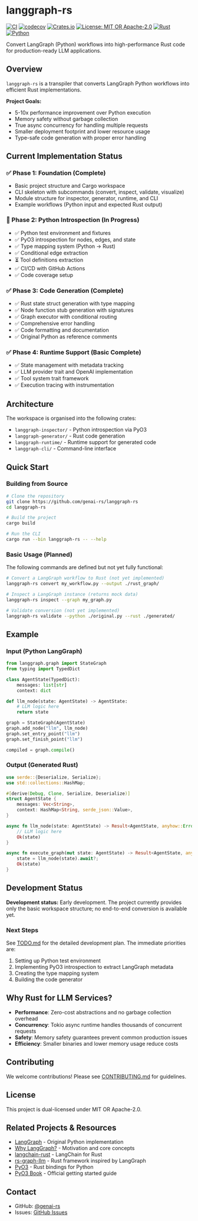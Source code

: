 # langgraph-rs

[![CI](https://github.com/genai-rs/langgraph-rs/workflows/CI/badge.svg)](https://github.com/genai-rs/langgraph-rs/actions)
[![codecov](https://codecov.io/gh/genai-rs/langgraph-rs/branch/main/graph/badge.svg)](https://codecov.io/gh/genai-rs/langgraph-rs)
[![Crates.io](https://img.shields.io/crates/v/langgraph-rs)](https://crates.io/crates/langgraph-rs)
[![License: MIT OR Apache-2.0](https://img.shields.io/badge/License-MIT%20OR%20Apache--2.0-blue.svg)](LICENSE-MIT)
[![Rust](https://img.shields.io/badge/rust-1.75%2B-orange.svg)](https://www.rust-lang.org/)
[![Python](https://img.shields.io/badge/python-3.8%2B-blue.svg)](https://www.python.org/)

Convert LangGraph (Python) workflows into high-performance Rust code for production-ready LLM applications.

## Overview

`langgraph-rs` is a transpiler that converts LangGraph Python workflows into efficient Rust implementations.

**Project Goals:**
- 5-10x performance improvement over Python execution
- Memory safety without garbage collection
- True async concurrency for handling multiple requests
- Smaller deployment footprint and lower resource usage
- Type-safe code generation with proper error handling

## Current Implementation Status

### ✅ Phase 1: Foundation (Complete)
- Basic project structure and Cargo workspace
- CLI skeleton with subcommands (convert, inspect, validate, visualize)
- Module structure for inspector, generator, runtime, and CLI
- Example workflows (Python input and expected Rust output)

### 🚧 Phase 2: Python Introspection (In Progress)
- ✅ Python test environment and fixtures
- ✅ PyO3 introspection for nodes, edges, and state
- ✅ Type mapping system (Python → Rust)
- ✅ Conditional edge extraction
- ⏳ Tool definitions extraction
- ✅ CI/CD with GitHub Actions
- ✅ Code coverage setup

### ✅ Phase 3: Code Generation (Complete)
- ✅ Rust state struct generation with type mapping
- ✅ Node function stub generation with signatures
- ✅ Graph executor with conditional routing
- ✅ Comprehensive error handling
- ✅ Code formatting and documentation
- ✅ Original Python as reference comments

### ✅ Phase 4: Runtime Support (Basic Complete)
- ✅ State management with metadata tracking
- ✅ LLM provider trait and OpenAI implementation
- ✅ Tool system trait framework
- ✅ Execution tracing with instrumentation

## Architecture

The workspace is organised into the following crates:

- `langgraph-inspector/` - Python introspection via PyO3
- `langgraph-generator/` - Rust code generation
- `langgraph-runtime/` - Runtime support for generated code
- `langgraph-cli/` - Command-line interface

## Quick Start

### Building from Source

```bash
# Clone the repository
git clone https://github.com/genai-rs/langgraph-rs
cd langgraph-rs

# Build the project
cargo build

# Run the CLI
cargo run --bin langgraph-rs -- --help
```

### Basic Usage (Planned)

The following commands are defined but not yet fully functional:

```bash
# Convert a LangGraph workflow to Rust (not yet implemented)
langgraph-rs convert my_workflow.py --output ./rust_graph/

# Inspect a LangGraph instance (returns mock data)
langgraph-rs inspect --graph my_graph.py

# Validate conversion (not yet implemented)
langgraph-rs validate --python ./original.py --rust ./generated/
```

## Example

### Input (Python LangGraph)

```python
from langgraph.graph import StateGraph
from typing import TypedDict

class AgentState(TypedDict):
    messages: list[str]
    context: dict

def llm_node(state: AgentState) -> AgentState:
    # LLM logic here
    return state

graph = StateGraph(AgentState)
graph.add_node("llm", llm_node)
graph.set_entry_point("llm")
graph.set_finish_point("llm")

compiled = graph.compile()
```

### Output (Generated Rust)

```rust
use serde::{Deserialize, Serialize};
use std::collections::HashMap;

#[derive(Debug, Clone, Serialize, Deserialize)]
struct AgentState {
    messages: Vec<String>,
    context: HashMap<String, serde_json::Value>,
}

async fn llm_node(state: AgentState) -> Result<AgentState, anyhow::Error> {
    // LLM logic here
    Ok(state)
}

async fn execute_graph(mut state: AgentState) -> Result<AgentState, anyhow::Error> {
    state = llm_node(state).await?;
    Ok(state)
}
```

## Development Status

**Development status:** Early development. The project currently provides only the basic workspace structure; no end-to-end conversion is available yet.

### Next Steps

See [TODO.md](TODO.md) for the detailed development plan. The immediate priorities are:
1. Setting up Python test environment
2. Implementing PyO3 introspection to extract LangGraph metadata
3. Creating the type mapping system
4. Building the code generator

## Why Rust for LLM Services?

- **Performance**: Zero-cost abstractions and no garbage collection overhead
- **Concurrency**: Tokio async runtime handles thousands of concurrent requests
- **Safety**: Memory safety guarantees prevent common production issues
- **Efficiency**: Smaller binaries and lower memory usage reduce costs

## Contributing

We welcome contributions! Please see [CONTRIBUTING.md](CONTRIBUTING.md) for guidelines.

## License

This project is dual-licensed under MIT OR Apache-2.0.

## Related Projects & Resources

- [LangGraph](https://github.com/langchain-ai/langgraph) - Original Python implementation
- [Why LangGraph?](https://langchain-ai.github.io/langgraph/concepts/why-langgraph/) - Motivation and core concepts
- [langchain-rust](https://github.com/Abraxas-365/langchain-rust) - LangChain for Rust
- [rs-graph-llm](https://github.com/a-agmon/rs-graph-llm) - Rust framework inspired by LangGraph
- [PyO3](https://github.com/PyO3/pyo3) - Rust bindings for Python
- [PyO3 Book](https://pyo3.rs/main/getting-started.html) - Official getting started guide

## Contact

- GitHub: [@genai-rs](https://github.com/genai-rs)
- Issues: [GitHub Issues](https://github.com/genai-rs/langgraph-rs/issues)
